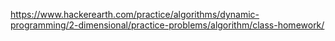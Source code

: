 https://www.hackerearth.com/practice/algorithms/dynamic-programming/2-dimensional/practice-problems/algorithm/class-homework/
